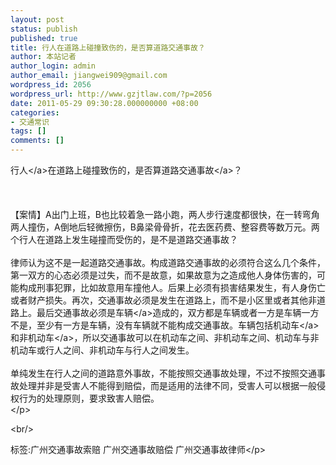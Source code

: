 ```yaml
---
layout: post
status: publish
published: true
title: 行人在道路上碰撞致伤的，是否算道路交通事故？
author: 本站记者
author_login: admin
author_email: jiangwei909@gmail.com
wordpress_id: 2056
wordpress_url: http://www.gzjtlaw.com/?p=2056
date: 2011-05-29 09:30:28.000000000 +08:00
categories:
- 交通常识
tags: []
comments: []
---
```

<p><a>行人<&#47;a>在道路上碰撞致伤的，是否算道路<a>交通事故<&#47;a>？<br><br><br><br> 【案情】A出门上班，B也比较着急一路小跑，两人步行速度都很快，在一转弯角两人撞伤，A倒地后轻微擦伤，B鼻梁骨骨折，花去医药费、整容费等数万元。两个行人在道路上发生碰撞而受伤的，是不是道路交通事故？<br><br> 律师认为这不是一起道路交通事故。构成道路交通事故的必须符合这么几个条件，第一双方的心态必须是过失，而不是故意，如果故意为之造成他人身体伤害的，可能构成刑事犯罪，比如故意用车撞他人。后果上必须有损害结果发生，有人身伤亡或者财产损失。再次，交通事故必须是发生在道路上，而不是小区里或者其他非道路上。最后交通事故必须是<a>车辆<&#47;a>造成的，双方都是车辆或者一方是车辆一方不是，至少有一方是车辆，没有车辆就不能构成交通事故。车辆包括<a>机动车<&#47;a>和<a>非机动车<&#47;a>，所以交通事故可以在机动车之间、非机动车之间、机动车与非机动车或行人之间、非机动车与行人之间发生。<br><br> 单纯发生在行人之间的道路意外事故，不能按照交通事故处理，不过不按照交通事故处理并非是受害人不能得到赔偿，而是适用的法律不同，受害人可以根据一般侵权行为的处理原则，要求致害人赔偿。<br><&#47;p><br&#47;><p>标签:广州交通事故索赔 广州交通事故赔偿 广州交通事故律师<&#47;p>
